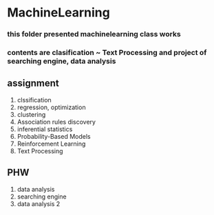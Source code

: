 # MachineLearning
### this folder presented machinelearning class works
### contents are clasification ~ Text Processing and project of searching engine, data analysis
## assignment
1. clssification
2. regression, optimization
3. clustering
4. Association rules discovery
5. inferential statistics
6. Probability-Based Models
7. Reinforcement Learning
8. Text Processing
## PHW
1. data analysis
2. searching engine
3. data analysis 2
